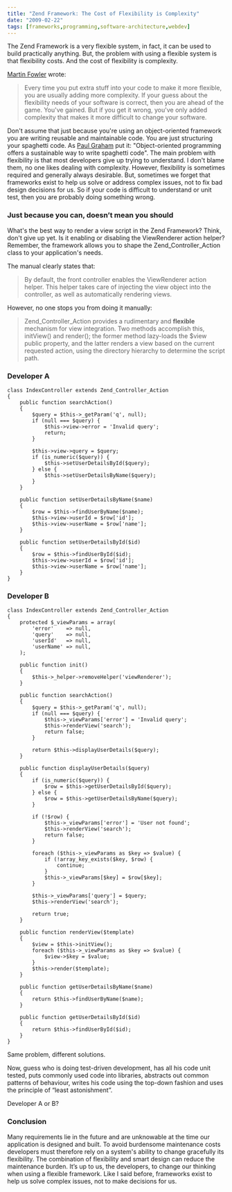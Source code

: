 ```yaml
---
title: "Zend Framework: The Cost of Flexibility is Complexity"
date: "2009-02-22"
tags: [frameworks,programming,software-architecture,webdev]
---
```


The Zend Framework is a very flexible system, in fact, it can be used to build practically anything. But, the problem with using a flexible system is that flexibility costs. And the cost of flexibility is complexity.

[Martin Fowler](http://www.artima.com/intv/flexplex2.html) wrote:

> Every time you put extra stuff into your code to make it more flexible, you are usually adding more complexity. If your guess about the flexibility needs of your software is correct, then you are ahead of the game. You've gained. But if you get it wrong, you've only added complexity that makes it more difficult to change your software.

Don't assume that just because you're using an object-oriented framework you are writing reusable and maintainable code. You are just structuring your spaghetti code. As [Paul Graham](http://www.paulgraham.com/hundred.html) put it: "Object-oriented programming offers a sustainable way to write spaghetti code". The main problem with flexibility is that most developers give up trying to understand. I don't blame them, no one likes dealing with complexity. However, flexibility is sometimes required and generally always desirable. But, sometimes we forget that frameworks exist to help us solve or address complex issues, not to fix bad design decisions for us. So if your code is difficult to understand or unit test, then you are probably doing something wrong.

### Just because you can, doesn’t mean you should

What's the best way to render a view script in the Zend Framework? Think, don't give up yet. Is it enabling or disabling the ViewRenderer action helper? Remember, the framework allows you to shape the Zend\_Controller\_Action class to your application's needs.

The manual clearly states that:

> By default, the front controller enables the ViewRenderer action helper. This helper takes care of injecting the view object into the controller, as well as automatically rendering views.

However, no one stops you from doing it manually:

> Zend\_Controller\_Action provides a rudimentary and **flexible** mechanism for view integration. Two methods accomplish this, initView() and render(); the former method lazy-loads the $view public property, and the latter renders a view based on the current requested action, using the directory hierarchy to determine the script path.

### Developer A

```
class IndexController extends Zend_Controller_Action
{
    public function searchAction()
    {
        $query = $this->_getParam('q', null);
        if (null === $query) {
            $this->view->error = 'Invalid query';
            return;
        }

        $this->view->query = $query;
        if (is_numeric($query)) {
            $this->setUserDetailsById($query);
        } else {
            $this->setUserDetailsByName($query);
        }
    }

    public function setUserDetailsByName($name)
    {
        $row = $this->findUserByName($name);
        $this->view->userId = $row['id'];
        $this->view->userName = $row['name'];
    }

    public function setUserDetailsById($id)
    {
        $row = $this->findUserById($id);
        $this->view->userId = $row['id'];
        $this->view->userName = $row['name'];
    }
}
```

### Developer B

```
class IndexController extends Zend_Controller_Action
{
    protected $_viewParams = array(
        'error'    => null,
        'query'    => null,
        'userId'   => null,
        'userName' => null,
    );

    public function init()
    {
        $this->_helper->removeHelper('viewRenderer');
    }

    public function searchAction()
    {
        $query = $this->_getParam('q', null);
        if (null === $query) {
            $this->_viewParams['error'] = 'Invalid query';
            $this->renderView('search');
            return false;
        }

        return $this->displayUserDetails($query);
    }

    public function displayUserDetails($query)
    {
        if (is_numeric($query)) {
            $row = $this->getUserDetailsById($query);
        } else {
            $row = $this->getUserDetailsByName($query);
        }

        if (!$row) {
            $this->_viewParams['error'] = 'User not found';
            $this->renderView('search');
            return false;
        }

        foreach ($this->_viewParams as $key => $value) {
            if (!array_key_exists($key, $row) {
                continue;
            }
            $this->_viewParams[$key] = $row[$key];
        }

        $this->_viewParams['query'] = $query;
        $this->renderView('search');

        return true;
    }

    public function renderView($template)
    {
        $view = $this->initView();
        foreach ($this->_viewParams as $key => $value) {
            $view->$key = $value;
        }
        $this->render($template);
    }

    public function getUserDetailsByName($name)
    {
        return $this->findUserByName($name);
    }

    public function getUserDetailsById($id)
    {
        return $this->findUserById($id);
    }
}
```

Same problem, different solutions.

Now, guess who is doing test-driven development, has all his code unit tested, puts commonly used code into libraries, abstracts out common patterns of behaviour, writes his code using the top-down fashion and uses the principle of “least astonishment”.

Developer A or B?

### Conclusion

Many requirements lie in the future and are unknowable at the time our application is designed and built. To avoid burdensome maintenance costs developers must therefore rely on a system's ability to change gracefully its flexibility. The combination of flexibility and smart design can reduce the maintenance burden. It’s up to us, the developers, to change our thinking when using a flexible framework. Like I said before, frameworks exist to help us solve complex issues, not to make decisions for us.
